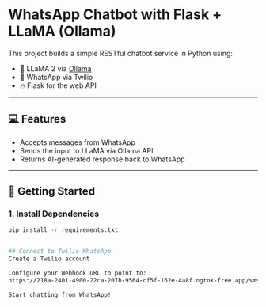#  WhatsApp Chatbot with Flask + LLaMA (Ollama)

This project builds a simple RESTful chatbot service in Python using:

- 🧠 LLaMA 2 via [Ollama](https://ollama.com/)
- 📲 WhatsApp via Twilio
- 🔥 Flask for the web API

---

## 💻 Features

- Accepts messages from WhatsApp
- Sends the input to LLaMA via Ollama API
- Returns AI-generated response back to WhatsApp

---

## 🚀 Getting Started

### 1. Install Dependencies

```bash
pip install -r requirements.txt


## Connect to Twilio WhatsApp
Create a Twilio account

Configure your Webhook URL to point to:
https://218a-2401-4900-22ca-207b-9564-cf5f-162e-4a8f.ngrok-free.app/sms

Start chatting from WhatsApp!
